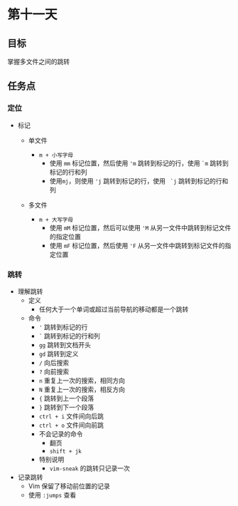 # 第十一天

## 目标

掌握多文件之间的跳转

## 任务点

### 定位

- 标记
  - 单文件
    - `m + 小写字母`
      - 使用 `mm` 标记位置，然后使用 `'m` 跳转到标记的行，使用 `` `m `` 跳转到标记的行和列
      - 使用`mj`，则使用 `'j` 跳转到标记的行，使用 `` `j`` 跳转到标记的行和列
  
  - 多文件
    - `m + 大写字母`
      - 使用 `mM` 标记位置，然后可以使用 `'M` 从另一文件中跳转到标记文件的指定位置
      - 使用 `mF` 标记位置，然后使用 `'F` 从另一文件中跳转到标记文件的指定位置

### 跳转

- 理解跳转
  - 定义
    - 任何大于一个单词或超过当前导航的移动都是一个跳转
  - 命令
    - `'` 跳转到标记的行
    - `` ` `` 跳转到标记的行和列
    - `gg` 跳转到文档开头
    - `gd` 跳转到定义
    - `/` 向后搜索
    - `?` 向前搜索
    - `n` 重复上一次的搜索，相同方向
    - `N` 重复上一次的搜索，相反方向
    - `{` 跳转到上一个段落
    - `}` 跳转到下一个段落
    - `ctrl + i` 文件间向后跳
    - `ctrl + o` 文件间向前跳
    - 不会记录的命令
      - 翻页
      - `shift + jk`
    - 特别说明
      - `vim-sneak` 的跳转只记录一次
- 记录跳转
  - Vim 保留了移动前位置的记录
  - 使用 `:jumps` 查看
